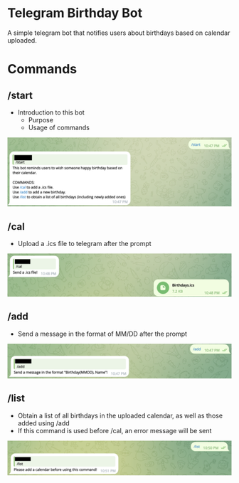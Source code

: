 # Telegram Birthday Bot
 A simple telegram bot that notifies users about birthdays based on calendar uploaded.
# Commands
## /start
- Introduction to this bot
    - Purpose
    - Usage of commands

![alt text](Images/start.png)
## /cal
- Upload a .ics file to telegram after the prompt

![alt text](Images/cal.png)
## /add
- Send a message in the format of MM/DD after the prompt

![alt text](Images/add.png)
## /list
- Obtain a list of all birthdays in the uploaded calendar, as well as those added using /add
- If this command is used before /cal, an error message will be sent

![alt text](Images/list.png)
